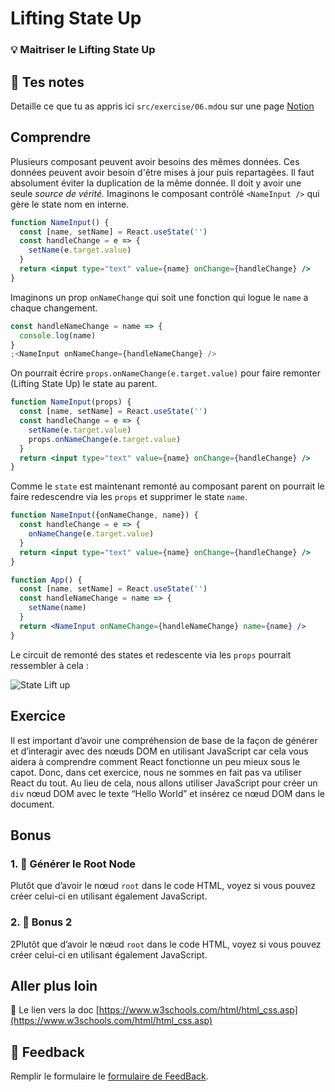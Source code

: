 # Lifting State Up

### 💡 Maitriser le Lifting State Up

## 📝 Tes notes

Detaille ce que tu as appris ici
`src/exercise/06.md`ou sur une page [Notion](https://go.mikecodeur.com/course-notes-template)

## Comprendre

Plusieurs composant peuvent avoir besoins des mêmes données. Ces données peuvent
avoir besoin d'être mises à jour puis repartagées. Il faut absolument éviter la
duplication de la même donnée. Il doit y avoir une seule _source de vérité._
Imaginons le composant contrôlé `<NameInput />` qui gère le state nom en
interne.

```jsx
function NameInput() {
  const [name, setName] = React.useState('')
  const handleChange = e => {
    setName(e.target.value)
  }
  return <input type="text" value={name} onChange={handleChange} />
}
```

Imaginons un prop `onNameChange` qui soit une fonction qui logue le `name` a
chaque changement.

```jsx
const handleNameChange = name => {
  console.log(name)
}
;<NameInput onNameChange={handleNameChange} />
```

On pourrait écrire `props.onNameChange(e.target.value)` pour faire remonter
(Lifting State Up) le state au parent.

```jsx
function NameInput(props) {
  const [name, setName] = React.useState('')
  const handleChange = e => {
    setName(e.target.value)
    props.onNameChange(e.target.value)
  }
  return <input type="text" value={name} onChange={handleChange} />
}
```

Comme le `state` est maintenant remonté au composant parent on pourrait le faire
redescendre via les `props` et supprimer le state `name`.

```jsx
function NameInput({onNameChange, name}) {
  const handleChange = e => {
    onNameChange(e.target.value)
  }
  return <input type="text" value={name} onChange={handleChange} />
}

function App() {
  const [name, setName] = React.useState('')
  const handleNameChange = name => {
    setName(name)
  }
  return <NameInput onNameChange={handleNameChange} name={name} />
}
```

Le circuit de remonté des states et redescente via les `props` pourrait
ressembler à cela :

![State Lift up](/lift-up-gif.gif)

## Exercice

Il est important d’avoir une compréhension de base de la façon de générer et
d’interagir avec des nœuds DOM en utilisant JavaScript car cela vous aidera à
comprendre comment React fonctionne un peu mieux sous le capot. Donc, dans cet
exercice, nous ne sommes en fait pas va utiliser React du tout. Au lieu de cela,
nous allons utiliser JavaScript pour créer un `div` nœud DOM avec le texte
“Hello World” et insérez ce nœud DOM dans le document.

## Bonus

### 1. 🚀 Générer le Root Node

Plutôt que d’avoir le nœud `root` dans le code HTML, voyez si vous pouvez créer
celui-ci en utilisant également JavaScript.

### 2. 🚀 Bonus 2

2Plutôt que d’avoir le nœud `root` dans le code HTML, voyez si vous pouvez créer
celui-ci en utilisant également JavaScript.

## Aller plus loin

📑 Le lien vers la doc
[https://www.w3schools.com/html/html_css.asp](https://www.w3schools.com/html/html_css.asp)

## 🐜 Feedback

Remplir le formulaire le
[formulaire de FeedBack](https://go.mikecodeur.com/cours-react-avis).
